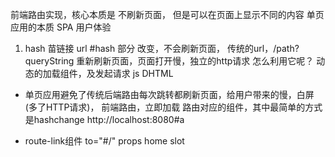 前端路由实现，核心本质是 不刷新页面， 但是可以在页面上显示不同的内容 
单页应用的本质 SPA 用户体验
1. hash 苗链接 url #hash 部分 改变，不会刷新页面， 
    传统的url，/path?queryString 重新刷新页面，页面打开慢，独立的http请求
    怎么利用它呢？ 动态的加载组件，及发起请求
    js DHTML

- 单页应用避免了传统后端路由每次跳转都刷新页面，给用户带来的慢，白屏(多了HTTP请求)，
    前端路由，立即加载 路由对应的组件，其中最简单的方式是hashchange
    http://localhost:8080#a

- route-link组件
to="#/" props
home slot